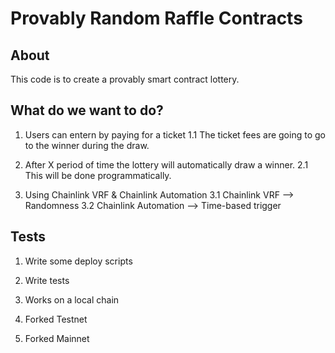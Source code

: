 # Provably Random Raffle Contracts

## About

This code is to create a provably smart contract lottery.

## What do we want to do?

1. Users can entern by paying for a ticket
  1.1 The ticket fees are going to go to the winner during the draw.

2. After X period of time the lottery will automatically draw a winner.
  2.1 This will be done programmatically.
  
3. Using Chainlink VRF & Chainlink Automation
  3.1 Chainlink VRF --> Randomness
  3.2 Chainlink Automation --> Time-based trigger

## Tests

1. Write some deploy scripts

2. Write tests
  1. Works on a local chain
  2. Forked Testnet
  3. Forked Mainnet